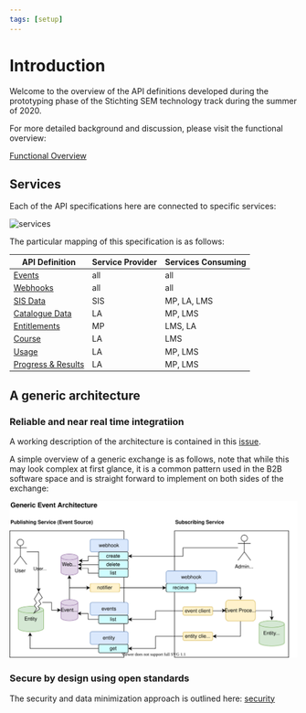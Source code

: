 ```yaml
---
tags: [setup]
---
```


# Introduction

Welcome to the overview of the API definitions developed during the prototyping phase of the Stichting SEM technology track during the summer of 2020.

For more detailed background and discussion, please visit the functional overview:

[Functional Overview](https://github.com/stichtingsem/functional-overview)

## Services

Each of the API specifications here are connected to specific services:

![services](https://github.com/stichtingsem/functional-overview/raw/master/diagrams/process-diagrams-Services.svg)

The particular mapping of this specification is as follows:

|API Definition| Service Provider | Services Consuming |
|--------------|-------------------|-------------------|
|[Events](https://stichtingsem.stoplight.io/docs/sem-technology-prototype/reference/events.v1.yaml) | all | all |
|[Webhooks](https://stichtingsem.stoplight.io/docs/sem-technology-prototype/reference/events.v1.yaml)| all | all |
|[SIS Data](https://stichtingsem.stoplight.io/docs/sem-technology-prototype/reference/sisdata.v1.yaml) | SIS | MP, LA, LMS |
|[Catalogue Data](https://stichtingsem.stoplight.io/docs/sem-technology-prototype/reference/catalogue.v1.yaml) | LA | MP, LMS |
|[Entitlements](https://stichtingsem.stoplight.io/docs/sem-technology-prototype/reference/entitlement.v1.yaml) | MP | LMS, LA |
|[Course](https://stichtingsem.stoplight.io/docs/sem-technology-prototype/reference/course.v1.yaml) | LA | LMS |
|[Usage](https://stichtingsem.stoplight.io/docs/sem-technology-prototype/reference/usage.v1.yaml) | LA | MP, LMS |
|[Progress & Results](https://stichtingsem.stoplight.io/docs/sem-technology-prototype/reference/progress-results.v1.yaml) | LA | MP, LMS |

## A generic architecture

### Reliable and near real time integratiion

A working description of the architecture is contained in this [issue](https://github.com/stichtingsem/technology-prototype/issues/7).

A simple overview of a generic exchange is as follows, note that while this may look complex at first glance, it is a common pattern used in the B2B software space and is straight forward to implement on both sides of the exchange:

![architecture](https://github.com/stichtingsem/technology-prototype/raw/master/docs/event-architecture.svg)

### Secure by design using open standards

The security and data minimization approach is outlined here: [security](https://github.com/stichtingsem/technology-prototype/issues/18)

